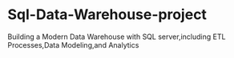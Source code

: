 # Sql-Data-Warehouse-project
Building a Modern Data Warehouse with SQL server,including ETL Processes,Data Modeling,and Analytics
